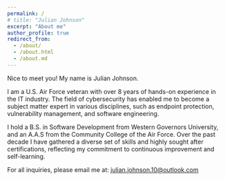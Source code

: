 ```yaml
---
permalink: /
# title: "Julian Johnson"
excerpt: "About me"
author_profile: true
redirect_from: 
  - /about/
  - /about.html
  - /about.md
---
```

Nice to meet you! My name is Julian Johnson.

I am a U.S. Air Force veteran with over 8 years of hands-on experience in the IT industry. The field of cybersecurity has enabled me to become a subject matter expert in various disciplines, such as endpoint protection, vulnerability management, and software engineering.

I hold a B.S. in Software Development from Western Governors University, and an A.A.S from the Community College of the Air Force. Over the past decade I have gathered a diverse set of skills and highly sought after certifications, reflecting my commitment to continuous improvement and self-learning.

For all inquiries, please email me at: julian.johnson.10@outlook.com
